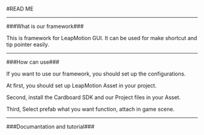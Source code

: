 #READ ME

---

###What is our framework###

This is framework for LeapMotion GUI.
It can be used for make shortcut and tip pointer easily.

---

###How can use###

If you want to use our framework, you should set up the configurations.

At first, you should set up LeapMotion Asset in your project.

Second, install the Cardboard SDK and our Project files in your Asset.

Third, Select prefab what you want function, attach in game scene.

---

###Documantation and tutorial###

